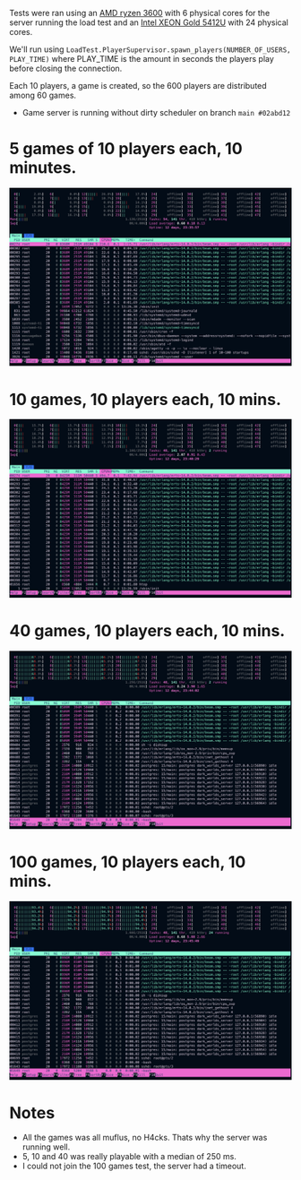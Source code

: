 Tests were ran using an [AMD ryzen 3600](https://www.amd.com/en/support/cpu/amd-ryzen-processors/amd-ryzen-5-desktop-processors/amd-ryzen-5-3600) with 6 physical cores for the server running the load test and an [Intel XEON Gold 5412U](https://www.intel.la/content/www/xl/es/products/sku/232374/intel-xeon-gold-5412u-processor-45m-cache-2-10-ghz/specifications.html) with 24 physical cores.

We'll run using
`LoadTest.PlayerSupervisor.spawn_players(NUMBER_OF_USERS, PLAY_TIME)` where
PLAY_TIME is the amount in seconds the players play before closing the
connection.

Each 10 players, a game is created, so the 600 players are distributed among 60 games.

- Game server is running without dirty scheduler on branch `main #02abd12`


# 5 games of 10 players each, 10 minutes.

![Htop during Load Test](img/5_games_10_min.png)

# 10 games, 10 players each, 10 mins.

![Htop during Load Test](img/10_games_10_min.png)

# 40 games, 10 players each, 10 mins.

![Htop during Load Test](img/40_games_10_min.png)


# 100 games, 10 players each, 10 mins.

![Htop during Load Test](img/100_games_10_min.png)

# Notes

- All the games was all muflus, no H4cks. Thats why the server was running well.
- 5, 10 and 40 was really playable with a median of 250 ms.
- I could not join the 100 games test, the server had a timeout.
